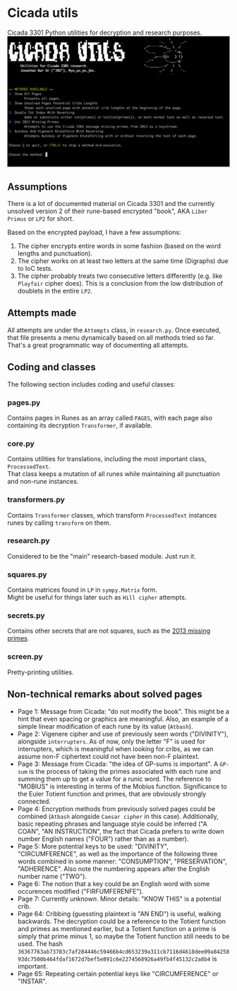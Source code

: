 # Cicada utils
Cicada 3301 Python utilities for decryption and research purposes.
![Screenshot](screenshot.png)

## Assumptions
There is a lot of documented material on Cicada 3301 and the currently unsolved version 2 of their rune-based encrypted "book", AKA `Liber Primus` or `LP2` for short.

Based on the encrypted payload, I have a few assumptions:
1. The cipher encrypts entire words in some fashion (based on the word lengths and punctuation).
2. The cipher works on at least two letters at the same time (Digraphs) due to IoC tests.
3. The cipher probably treats two consecutive letters differently (e.g. like `Playfair` cipher does). This is a conclusion from the low distribution of doublets in the entire `LP2`.

## Attempts made
All attempts are under the `Attempts` class, in `research.py`. Once executed, that file presents a menu dynamically based on all methods tried so far.  
That's a great programmatic way of documenting all attempts.

## Coding and classes
The following section includes coding and useful classes:

### pages.py
Contains pages in Runes as an array called `PAGES`, with each page also containing its decryption `Transformer`, if available.

### core.py
Contains utilities for translations, including the most important class, `ProcessedText`.  
That class keeps a mutation of all runes while maintaining all punctuation and non-rune instances.
 
### transformers.py
Contains `Transformer` classes, which transform `ProcessedText` instances runes by calling `transform` on them.

### research.py
Considered to be the "main" research-based module. Just run it.

### squares.py
Contains matrices found in `LP` in `sympy.Matrix` form.  
Might be useful for things later such as `Hill cipher` attempts.

### secrets.py
Contains other secrets that are not squares, such as the [2013 missing primes](https://uncovering-cicada.fandom.com/wiki/What_Happened_Part_1_(2013)#THE_DIFFERENCE).

### screen.py
Pretty-printing utilities. 

## Non-technical remarks about solved pages
* Page 1: Message from Cicada: "do not modify the book". This might be a hint that even spacing or graphics are meaningful. Also, an example of a simple linear modification of each rune by its value (`Atbash`).
* Page 2: Vigenere cipher and use of previously seen words ("DIVINITY"), alongside `interrupters`. As of now, only the letter "F" is used for interrupters, which is meaningful when looking for cribs, as we can assume non-F ciphertext could not have been non-F plaintext.
* Page 3: Message from Cicada: "the idea of GP-sums is important". A `GP-sum` is the process of taking the primes associated with each rune and summing them up to get a value for a runic word. The reference to "MOBIUS" is interesting in terms of the Mobius function. Significance to the Euler Totient function and primes, that are obviously strongly connected.
* Page 4: Encryption methods from previously solved pages could be combined (`Atbash` alongside `Caesar cipher` in this case). Additionally, basic repeating phrases and language style could be inferred ("A COAN", "AN INSTRUCTION", the fact that Cicada prefers to write down number English names ("FOUR") rather than as a number).
* Page 5: More potential keys to be used: "DIVINITY", "CIRCUMFERENCE", as well as the importance of the following three words combined in some manner: "CONSUMPTION", "PRESERVATION", "ADHERENCE". Also note the numbering appears after the English number name ("TWO").
* Page 6: The notion that a key could be an English word with some occurences modified ("FIRFUMFERENFE").
* Page 7: Currently *unknown*. Minor details: "KNOW THIS" is a potential crib.
* Page 64: Cribbing (guessting plaintext is "AN END") is useful, walking backwards. The decryption could be a reference to the Totient function and primes as mentioned earlier, but a Totient function on a prime is simply that prime minus 1, so maybe the Totient function still needs to be used. The hash `36367763ab73783c7af284446c59466b4cd653239a311cb7116d4618dee09a8425893dc7500b464fdaf1672d7bef5e891c6e2274568926a49fb4f45132c2a8b4` is important.
* Page 65: Repeating certain potential keys like "CIRCUMFERENCE" or "INSTAR".

